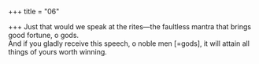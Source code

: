 +++
title = "06"

+++
Just that would we speak at the rites—the faultless mantra that brings  good fortune, o gods.  
And if you gladly receive this speech, o noble men [=gods], it will attain  all things of yours worth winning.  